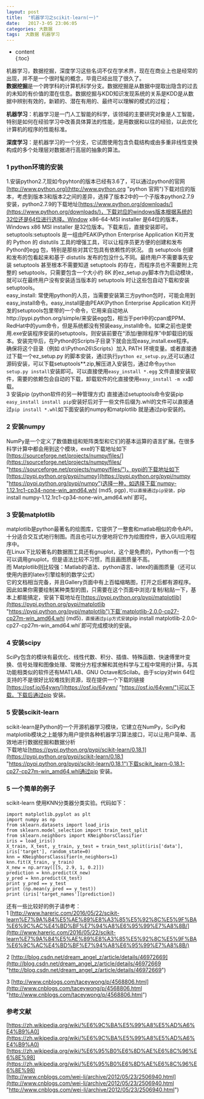 ```yaml
---
layout: post
title:  "机器学习之scikit-learn(一)"
date:   2017-3-05 23:06:05
categories: 大数据
tags:  大数据 机器学习
---
```

* content  
{:toc}  


机器学习，数据挖掘，深度学习这些名词不仅在学术界，现在在商业上也是经常的出现，并不是一个很时髦的概念，毕竟已经出现了很久了。  
**数据挖掘**是一个跨学科的计算机科学分支。数据挖掘是从数据中提取出隐含的过去的未知的有价值的潜在信息。数据挖掘与KDD知识发现系统的关系是KDD是从数据中辨别有效的，新颖的、潜在有用的、最终可以理解的模式的过程；  




**机器学习**：机器学习是一门人工智能的科学，该领域的主要研究对象是人工智能，特别是如何在经验学习中改善具体算法的性能，是用数据和以往的经验，以此优化计算机的程序的性能标准。  

**深度学习**：是机器学习的一个分支，它试图使用包含负载结构或由多重非线性变换构成的多个处理层对数据进行高层的抽象的算法。  


### 1 python环境的安装  

1.安装python2.7,现如今pyhton的版本已经有3.6了，可以通过python的官网[http://www.python.org](http://www.python.org "python 官网")下载对应的版本，考虑到版本3和版本2之间的差异，选择了版本2中的一个子版本python2.7.9 安装，python2.7.9的下载地址[https://www.python.org/downloads/](https://www.python.org/downloads/)，下载对应的windows版本根据系统的32位还是64位进行选择。Window x86-64-MSI installer 是64位的版本，Windows x86 MSI installer 是32位版本。下载来后，直接安装即可。  
setuptools:setuptools 是一组由PEAK(Python Enterprise Application Kit)开发的 Python 的 distutils 工具的增强工具，可以让程序员更方便的创建和发布 Python的egg 包，特别是那些对其它包具有依赖性的状况。 由 setuptools 创建和发布的包看起来和基于 distutils 发布的包没什么不同。最终用户不需要事先安装 setuptools 甚至根本不需要知道 setuptools 的存在，而程序员也不需要附上完整的 setuptools，只需要包含一个大小约 8K 的ez_setup.py脚本作为启动模块，就可以在最终用户没有安装适当版本的 setuptools 时让这些包自动下载和安装 setuptools。  
easy_install: 常使用python的人员，当需要安装第三方python包时，可能会用到easy_install命令。easy_install是由PEAK(Python Enterprise Application Kit)开发的setuptools包里带的一个命令，它用来自动地从http://pypi.python.org/simple/来安装egg包，相当于perl中的cpan或PPM、RedHat中的yum命令，但是系统都没有预装easy_install命令。如果之前也是使用.exe安装程序安装的setuptools，则安装前要在“添加/删除程序”中卸载旧的版本。安装完毕后，在Python的Scripts子目录下就会出现easy_install.exe程序。 确保将这个目录（例如 d:\Python26\Scripts）加入 PATH 环境变量。或者直接通过下载一个ez_setup.py 的脚本安装，通过执行`python ez_setup.py`,还可以通过源码安装，可以下载setuptools**.zip,解压进入安装包，通过命令`python setup.py install`安装即可。可以直接使用`easy_install *.egg` 文件直接安装软件，需要的依赖包会自动的下载，卸载软件的化直接使用`easy_install -m xx`卸载。  
3 安装pip (python软件的另一种管理方式)
直接通过setuptools命令安装pip `easy_install install pip`安装好后对于一些文件后缀为.whl的文件可以直接通过`pip install *.whl`如下面安装的numpy和matplotlib 就是通过pip安装的。  

### 2 安装numpy

NumPy是一个定义了数值数组和矩阵类型和它们的基本运算的语言扩展。在很多科学计算中都会用到这个模块，exe的下载地址如下[https://sourceforge.net/projects/numpy/files/](https://sourceforge.net/projects/numpy/files/ "https://sourceforge.net/projects/numpy/files/")，pypi的下载地址如下[https://pypi.python.org/pypi/numpy](https://pypi.python.org/pypi/numpy "https://pypi.python.org/pypi/numpy")选择一种，如选择下载`numpy-1.12.1rc1-cp34-none-win_amd64.whl (md5, pgp)`,可以直接通过pip安装，`pip install numpy-1.12.1rc1-cp34-none-win_amd64.whl`即可。  

### 3 安装matplotlib
matplotlib是python最著名的绘图库，它提供了一整套和matlab相似的命令API，十分适合交互式地行制图。而且也可以方便地将它作为绘图控件，嵌入GUI应用程序中。  
在Linux下比较著名的数据图工具还有gnuplot，这个是免费的，Python有一个包可以调用gnuplot，但是语法比较不习惯，而且画图质量不高。  
而 Matplotlib则比较强：Matlab的语法、python语言、latex的画图质量（还可以使用内嵌的latex引擎绘制的数学公式）  
它的文档相当完备，并且Gallery页面中有上百幅缩略图，打开之后都有源程序。因此如果你需要绘制某种类型的图，只需要在这个页面中浏览/复制/粘贴一下，基本上都能搞定，安装下载地址在[https://pypi.python.org/pypi/matplotlib](https://pypi.python.org/pypi/matplotlib "https://pypi.python.org/pypi/matplotlib")下载`matplotlib-2.0.0-cp27-cp27m-win_amd64.whl (md5)`，直接通过pip方式安装`pip install matplotlib-2.0.0-cp27-cp27m-win_amd64.whl`即可完成模块的安装。  

### 4 安装scipy  

SciPy包含的模块有最优化、线性代数、积分、插值、特殊函数、快速傅里叶变换、信号处理和图像处理、常微分方程求解和其他科学与工程中常用的计算。与其功能相类似的软件还有MATLAB、GNU Octave和Scilab。由于scipy对win 64位支持的不是很好比较难找到资源，现在提供一个下载的链接[https://osf.io/64ywn/](https://osf.io/64ywn/ "https://osf.io/64ywn/")可以下载。下载后通过pip 安装。  

### 5 安装scikit-learn  
scikit-learn是Python的一个开源机器学习模块，它建立在NumPy，SciPy和matplotlib模块之上能够为用户提供各种机器学习算法接口，可以让用户简单、高效地进行数据挖掘和数据分析  
下载地址[https://pypi.python.org/pypi/scikit-learn/0.18.1](https://pypi.python.org/pypi/scikit-learn/0.18.1 "https://pypi.python.org/pypi/scikit-learn/0.18.1")下载scikit_learn-0.18.1-cp27-cp27m-win_amd64.whl通过pip 安装。  

### 5 一个简单的例子  

scikit-learn 使用KNN分类器分类实验。代码如下：
    
    import matplotlib.pyplot as plt
    import numpy as np
    from sklearn.datasets import load_iris
    from sklearn.model_selection import train_test_split
    from sklearn.neighbors import KNeighborsClassifier
    iris = load_iris()
    X_train, X_test, y_train, y_test = train_test_split(iris['data'], iris['target'], random_state=0)
    knn = KNeighborsClassifier(n_neighbors=1)
    knn.fit(X_train, y_train)
    X_new = np.array([[5, 2.9, 1, 0.2]])
    prediction = knn.predict(X_new)
    y_pred = knn.predict(X_test)
    print y_pred == y_test
    print (np.mean(y_pred == y_test))
    print (iris['target_names'][prediction])

    
还有一些比较好的例子请参考：  
1 [http://www.hareric.com/2016/05/22/scikit-learn%E7%9A%84%E5%AE%89%E8%A3%85%E5%92%8C%E5%9F%BA%E6%9C%AC%E4%BD%BF%E7%94%A8%E6%95%99%E7%A8%8B/](http://www.hareric.com/2016/05/22/scikit-learn%E7%9A%84%E5%AE%89%E8%A3%85%E5%92%8C%E5%9F%BA%E6%9C%AC%E4%BD%BF%E7%94%A8%E6%95%99%E7%A8%8B/)  

2 [http://blog.csdn.net/dream_angel_z/article/details/46972669](http://blog.csdn.net/dream_angel_z/article/details/46972669 "http://blog.csdn.net/dream_angel_z/article/details/46972669")  

3 [http://www.cnblogs.com/taceywong/p/4568806.html](http://www.cnblogs.com/taceywong/p/4568806.html "http://www.cnblogs.com/taceywong/p/4568806.html")  

### 参考文献

[https://zh.wikipedia.org/wiki/%E6%9C%BA%E5%99%A8%E5%AD%A6%E4%B9%A0](https://zh.wikipedia.org/wiki/%E6%9C%BA%E5%99%A8%E5%AD%A6%E4%B9%A0)  
[https://zh.wikipedia.org/wiki/%E6%95%B0%E6%8D%AE%E6%8C%96%E6%8E%98](https://zh.wikipedia.org/wiki/%E6%95%B0%E6%8D%AE%E6%8C%96%E6%8E%98)  
[http://www.cnblogs.com/wei-li/archive/2012/05/23/2506940.html](http://www.cnblogs.com/wei-li/archive/2012/05/23/2506940.html "http://www.cnblogs.com/wei-li/archive/2012/05/23/2506940.html")  

 